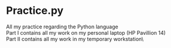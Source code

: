 # Practice.py
All my practice regarding the Python language\
Part I contains all my work on my personal laptop (HP Pavillion 14)\
Part II contains all my work in my temporary workstation\
